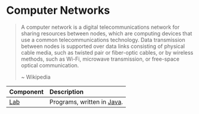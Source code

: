 # Computer Networks

> A computer network is a digital telecommunications network for sharing resources between nodes, which are computing devices that use a common telecommunications technology. Data transmission between nodes is supported over data links consisting of physical cable media, such as twisted pair or fiber-optic cables, or by wireless methods, such as Wi-Fi, microwave transmission, or free-space optical communication.
>
> ~ Wikipedia

| Component   | Description                                                                               |
| :---------- | :---------------------------------------------------------------------------------------- |
| [Lab](lab/) | Programs, written in [Java](<https://en.wikipedia.org/wiki/Java_(programming_language)>). |
